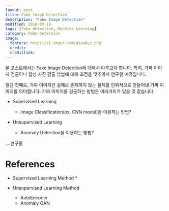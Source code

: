 ```yaml
---
layout: post
title: Fake Image Detection
description: "Fake Image Detection"
modified: 2018-03-10
tags: [fake detection, Machine Learning]
category: Fake Detection
image:
  feature: https://i.imgur.com/4tswOLc.png
  credit:
  creditlink:
---
```


본 포스트에서는 Fake Image Detection에 대해서 다루고자 합니다. 특히, 가짜 이미지 검출이나 합성 사진 검출 방법에 대해 초점을 맞추어서 연구할 예정입니다.

일단 첫째로, 가짜 이미지란 실제로 존재하지 않는 물체를 인위적으로 만들어낸 가짜 이미지를 의미합니다. 가짜 이미지를 검출하는 방법은 여러가지가 있을 것 같습니다.

* Supervised Learning
    * Image Classification(ex, CNN model)을 이용하는 방법?

* Unsupervised Learning
    * Anomaly Detection을 이용하는 방법?

... 연구중

# References
* Supervised Learning Method
    *

* Unsupervised Learning Method
    * AutoEncoder
    * Anomaly GAN